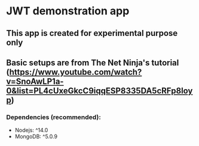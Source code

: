 # JWT demonstration app

## This app is created for experimental purpose only

## Basic setups are from The Net Ninja's tutorial (https://www.youtube.com/watch?v=SnoAwLP1a-0&list=PL4cUxeGkcC9iqqESP8335DA5cRFp8loyp)

### Dependencies (recommended):
- Nodejs: ^14.0
- MongoDB: ^5.0.9